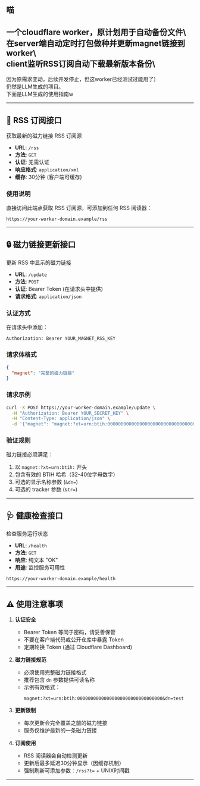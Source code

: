 ## 喵
一个cloudflare worker，原计划用于自动备份文件\  
在server端自动定时打包做种并更新magnet链接到worker\  
client监听RSS订阅自动下载最新版本备份\  
---

因为原需求变动，后续开发停止，但这worker已经测试过能用了）  
仍然是LLM生成的项目。  
下面是LLM生成的使用指南w  

---

## 📡 RSS 订阅接口
获取最新的磁力链接 RSS 订阅源

- **URL**: `/rss`
- **方法**: `GET`
- **认证**: 无需认证
- **响应格式**: `application/xml`
- **缓存**: 30分钟 (客户端可缓存)

### 使用说明
直接访问此端点获取 RSS 订阅源，可添加到任何 RSS 阅读器：
```
https://your-worker-domain.example/rss
```

---

## 🔒 磁力链接更新接口
更新 RSS 中显示的磁力链接

- **URL**: `/update`
- **方法**: `POST`
- **认证**: Bearer Token (在请求头中提供)
- **请求格式**: `application/json`

### 认证方式
在请求头中添加：
```http
Authorization: Bearer YOUR_MAGNET_RSS_KEY
```

### 请求体格式
```json
{
  "magnet": "完整的磁力链接"
}
```

### 请求示例
```bash
curl -X POST https://your-worker-domain.example/update \
  -H "Authorization: Bearer YOUR_SECRET_KEY" \
  -H "Content-Type: application/json" \
  -d '{"magnet": "magnet:?xt=urn:btih:00000000000000000000000000000000&dn=test"}'
```

### 验证规则
磁力链接必须满足：
1. 以 `magnet:?xt=urn:btih:` 开头
2. 包含有效的 BTIH 哈希（32-40位字母数字）
3. 可选的显示名称参数 (`&dn=`)
4. 可选的 tracker 参数 (`&tr=`)

---

## 🩺 健康检查接口
检查服务运行状态

- **URL**: `/health`
- **方法**: `GET`
- **响应**: 纯文本 "OK"
- **用途**: 监控服务可用性

```
https://your-worker-domain.example/health
```

---

## ⚠️ 使用注意事项

1. **认证安全**
   - Bearer Token 等同于密码，请妥善保管
   - 不要在客户端代码或公开仓库中暴露 Token
   - 定期轮换 Token (通过 Cloudflare Dashboard)

2. **磁力链接规范**
   - 必须使用完整磁力链接格式
   - 推荐包含 `dn` 参数提供可读名称
   - 示例有效格式：
     ```
     magnet:?xt=urn:btih:00000000000000000000000000000000&dn=test
     ```

3. **更新限制**
   - 每次更新会完全覆盖之前的磁力链接
   - 服务仅维护最新的一条磁力链接

4. **订阅使用**
   - RSS 阅读器会自动检测更新
   - 更新后最多延迟30分钟显示（因缓存机制）
   - 强制刷新可添加参数：`/rss?t=` + UNIX时间戳

---

